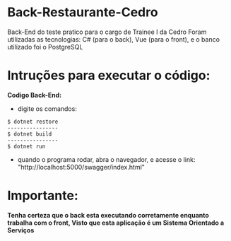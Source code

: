 # Back-Restaurante-Cedro
Back-End do teste pratico para o cargo de Trainee I da Cedro
Foram utilizadas as tecnologias: C# (para o back), Vue (para o front), e o banco utilizado foi o PostgreSQL

# Intruções para executar o código:

**Codigo Back-End:**
* digite os comandos: 

```shell
$ dotnet restore
----------------
$ dotnet build
----------------
$ dotnet run
```
* quando o programa rodar, abra o navegador, e acesse o link: "http://localhost:5000/swagger/index.html"

# Importante: 
**Tenha certeza que o back esta executando corretamente enquanto trabalha com o front, Visto que esta aplicação é um Sistema Orientado a Serviços**

